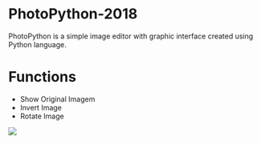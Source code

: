 # PhotoPython-2018
PhotoPython is a simple image editor with graphic interface created using Python language.

# Functions
 * Show Original Imagem
 * Invert Image
 * Rotate Image



<img src="https://user-images.githubusercontent.com/17733053/43723382-df4e0518-996d-11e8-8a5a-72ca7b48ffeb.png" />



